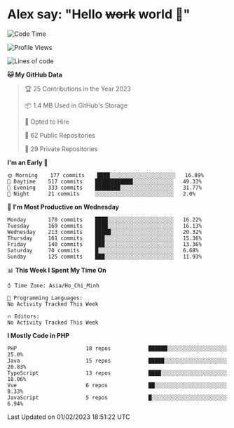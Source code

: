 # Alex say: "Hello ~~work~~ world 🐾"

<!--START_SECTION:waka-->
![Code Time](http://img.shields.io/badge/Code%20Time-839%20hrs%205%20mins-blue)

![Profile Views](http://img.shields.io/badge/Profile%20Views-0-blue)

![Lines of code](https://img.shields.io/badge/From%20Hello%20World%20I%27ve%20Written-1%20Million%20lines%20of%20code-blue)

**🐱 My GitHub Data** 

> 🏆 25 Contributions in the Year 2023
 > 
> 📦 1.4 MB Used in GitHub's Storage 
 > 
> 💼 Opted to Hire
 > 
> 📜 62 Public Repositories 
 > 
> 🔑 29 Private Repositories  
 > 
**I'm an Early 🐤** 

```text
🌞 Morning    177 commits    ████░░░░░░░░░░░░░░░░░░░░░   16.89% 
🌆 Daytime    517 commits    ████████████░░░░░░░░░░░░░   49.33% 
🌃 Evening    333 commits    ████████░░░░░░░░░░░░░░░░░   31.77% 
🌙 Night      21 commits     ░░░░░░░░░░░░░░░░░░░░░░░░░   2.0%

```
📅 **I'm Most Productive on Wednesday** 

```text
Monday       170 commits    ████░░░░░░░░░░░░░░░░░░░░░   16.22% 
Tuesday      169 commits    ████░░░░░░░░░░░░░░░░░░░░░   16.13% 
Wednesday    213 commits    █████░░░░░░░░░░░░░░░░░░░░   20.32% 
Thursday     161 commits    ███░░░░░░░░░░░░░░░░░░░░░░   15.36% 
Friday       140 commits    ███░░░░░░░░░░░░░░░░░░░░░░   13.36% 
Saturday     70 commits     █░░░░░░░░░░░░░░░░░░░░░░░░   6.68% 
Sunday       125 commits    ███░░░░░░░░░░░░░░░░░░░░░░   11.93%

```


📊 **This Week I Spent My Time On** 

```text
⌚︎ Time Zone: Asia/Ho_Chi_Minh

💬 Programming Languages: 
No Activity Tracked This Week

🔥 Editors: 
No Activity Tracked This Week

```

**I Mostly Code in PHP** 

```text
PHP                      18 repos            ██████░░░░░░░░░░░░░░░░░░░   25.0% 
Java                     15 repos            █████░░░░░░░░░░░░░░░░░░░░   20.83% 
TypeScript               13 repos            ████░░░░░░░░░░░░░░░░░░░░░   18.06% 
Vue                      6 repos             ██░░░░░░░░░░░░░░░░░░░░░░░   8.33% 
JavaScript               5 repos             █░░░░░░░░░░░░░░░░░░░░░░░░   6.94%

```



 Last Updated on 01/02/2023 18:51:22 UTC
<!--END_SECTION:waka-->
